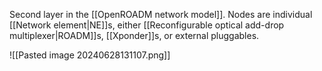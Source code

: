 Second layer in the [[OpenROADM network model]]. Nodes are individual [[Network element|NE]]s, either [[Reconfigurable optical add-drop multiplexer|ROADM]]s, [[Xponder]]s, or external pluggables.

![[Pasted image 20240628131107.png]]
